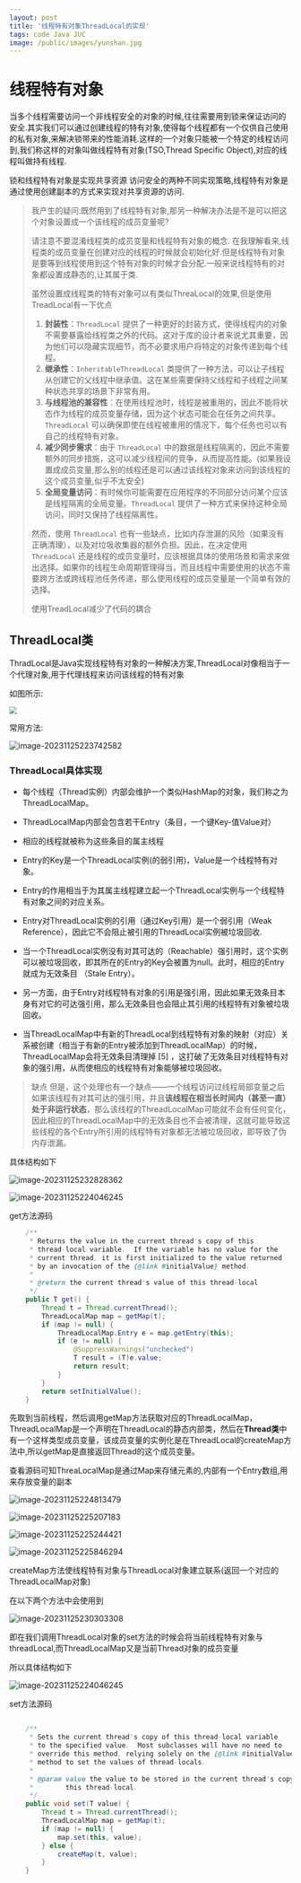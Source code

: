 ```yaml
---
layout: post
title: '线程特有对象ThreadLocal的实现'
tags: code Java JUC
image: /public/images/yunshan.jpg
---
```



# 线程特有对象

当多个线程需要访问一个非线程安全的对象的时候,往往需要用到锁来保证访问的安全.其实我们可以通过创建线程的特有对象,使得每个线程都有一个仅供自己使用的私有对象,来解决锁带来的性能消耗.这样的一个对象只能被一个特定的线程访问到,我们称这样的对象叫做线程特有对象(TSO,Thread Specific Object),对应的线程叫做持有线程.

锁和线程特有对象是实现共享资源 访问安全的两种不同实现策略,线程特有对象是通过使用创建副本的方式来实现对共享资源的访问.

> 我产生的疑问:既然用到了线程特有对象,那另一种解决办法是不是可以把这个对象设置成一个该线程的成员变量呢?
>
> 请注意不要混淆线程类的成员变量和线程特有对象的概念.
> 在我理解看来,线程类的成员变量在创建对应的线程的时候就会初始化好.但是线程特有对象是要等到线程使用到这个特有对象的时候才会分配.一般来说线程特有的对象都设置成静态的,让其属于类.
>
> 虽然设置成线程类的特有对象可以有类似ThreaLocal的效果,但是使用TreadLocal有一下优点
>
> 1. **封装性**：`ThreadLocal` 提供了一种更好的封装方式，使得线程内的对象不需要暴露给线程类之外的代码。这对于库的设计者来说尤其重要，因为他们可以隐藏实现细节，而不必要求用户将特定的对象传递到每个线程。
> 2. **继承性**：`InheritableThreadLocal` 类提供了一种方法，可以让子线程从创建它的父线程中继承值。这在某些需要保持父线程和子线程之间某种状态共享的场景下非常有用。
> 3. **与线程池的兼容性**：在使用线程池时，线程是被重用的，因此不能将状态作为线程的成员变量存储，因为这个状态可能会在任务之间共享。`ThreadLocal` 可以确保即使在线程被重用的情况下，每个任务也可以有自己的线程特有对象。
> 4. **减少同步需求**：由于 `ThreadLocal` 中的数据是线程隔离的，因此不需要额外的同步措施，这可以减少线程间的竞争，从而提高性能。(如果我设置成成员变量,那么别的线程还是可以通过该线程对象来访问到该线程的这个成员变量,似乎不太安全)
> 5. **全局变量访问**：有时候你可能需要在应用程序的不同部分访问某个应该是线程隔离的全局变量。`ThreadLocal` 提供了一种方式来保持这种全局访问，同时又保持了线程隔离性。
>
> 然而，使用 `ThreadLocal` 也有一些缺点，比如内存泄漏的风险（如果没有正确清理），以及对垃圾收集器的额外负担。因此，在决定使用 `ThreadLocal` 还是线程的成员变量时，应该根据具体的使用场景和需求来做出选择。如果你的线程生命周期管理得当，而且线程中需要使用的状态不需要跨方法或跨线程池任务传递，那么使用线程的成员变量是一个简单有效的选择。
>
> 使用TreadLocal减少了代码的耦合

## ThreadLocal<T>类

ThradLocal是Java实现线程特有对象的一种解决方案,ThreadLocal对像相当于一个代理对象,用于代理线程来访问该线程的特有对象

如图所示:

<img 	src="../../../public/images/Java/JUC/ThreadLocal/image-20231125223640814.png" alt="	" style="zoom:80%;" />

常用方法:

![image-20231125223742582](../../../public/images/Java/JUC/ThreadLocal/image-20231125223742582.png)

### ThreadLocal具体实现

* 每个线程（Thread实例）内部会维护一个类似HashMap的对象，我们称之为ThreadLocalMap。

* ThreadLocalMap内部会包含若干Entry（条目，一个键Key-值Value对）

* 相应的线程就被称为这些条目的属主线程

* Entry的Key是一个ThreadLocal实例(的弱引用)，Value是一个线程特有对象。

* Entry的作用相当于为其属主线程建立起一个ThreadLocal实例与一个线程特有对象之间的对应关系。

* Entry对ThreadLocal实例的引用（通过Key引用）是一个弱引用（Weak Reference），因此它不会阻止被引用的ThreadLocal实例被垃圾回收.

* 当一个ThreadLocal实例没有对其可达的（Reachable）强引用时，这个实例可以被垃圾回收，即其所在的Entry的Key会被置为null。此时，相应的Entry就成为无效条目 （Stale Entry）。

* 另一方面，由于Entry对线程特有对象的引用是强引用，因此如果无效条目本身有对它的可达强引用，那么无效条目也会阻止其引用的线程特有对象被垃圾回收。

* 当ThreadLocalMap中有新的ThreadLocal到线程特有对象的映射（对应）关系被创建（相当于有新的Entry被添加到ThreadLocalMap）的时候，ThreadLocalMap会将无效条目清理掉 [5]  ，这打破了无效条目对线程特有对象的强引用，从而使相应的线程特有对象能够被垃圾回收。

> 缺点
> 但是，这个处理也有一个缺点——一个线程访问过线程局部变量之后如果该线程有对其可达的强引用，并且**该线程在相当长时间内（甚至一直）处于非运行状态**，那么该线程的ThreadLocalMap可能就不会有任何变化，因此相应的ThreadLocalMap中的无效条目也不会被清理，这就可能导致这些线程的各个Entry所引用的线程特有对象都无法被垃圾回收，即导致了伪内存泄漏。

具体结构如下

![image-20231125232828362](../../../public/images/Java/JUC/ThreadLocal/image-20231125232828362.png)

![image-20231125224046245](../../../public/images/Java/JUC/ThreadLocal/image-20231125224046245.png)

get方法源码

```java
    /**
     * Returns the value in the current thread's copy of this
     * thread-local variable.  If the variable has no value for the
     * current thread, it is first initialized to the value returned
     * by an invocation of the {@link #initialValue} method.
     *
     * @return the current thread's value of this thread-local
     */
    public T get() {
        Thread t = Thread.currentThread();
        ThreadLocalMap map = getMap(t);
        if (map != null) {
            ThreadLocalMap.Entry e = map.getEntry(this);
            if (e != null) {
                @SuppressWarnings("unchecked")
                T result = (T)e.value;
                return result;
            }
        }
        return setInitialValue();
    }
```

先取到当前线程，然后调用getMap方法获取对应的ThreadLocalMap，ThreadLocalMap是一个声明在ThreadLocal的静态内部类，然后在**Thread类**中有一个这样类型成员变量，该成员变量的实例化是在ThreadLocal的createMap方法中,所以getMap是直接返回Thread的这个成员变量。

查看源码可知ThreaLocalMap是通过Map来存储元素的,内部有一个Entry数组,用来存放变量的副本

![image-20231125224813479](../../../public/images/Java/JUC/ThreadLocal/image-20231125224813479.png)

![image-20231125225207183](../../../public/images/Java/JUC/ThreadLocal/image-20231125225207183.png)

![image-20231125225244421](../../../public/images/Java/JUC/ThreadLocal/image-20231125225244421.png)

![image-20231125225846294](../../../public/images/Java/JUC/ThreadLocal/image-20231125225846294.png)

createMap方法使线程特有对象与ThreadLocal对象建立联系(返回一个对应的ThreadLocalMap对象)

在以下两个方法中会使用到

![image-20231125230303308](../../../public/images/Java/JUC/ThreadLocal/image-20231125230303308.png)

即在我们调用ThreadLocal对象的set方法的时候会将当前线程特有对象与threadLocal,而ThreadLocalMap又是当前Thread对象的成员变量

所以具体结构如下

![image-20231125224046245](../../../public/images/Java/JUC/ThreadLocal/image-20231125224046245.png)

set方法源码



```java

    /**
     * Sets the current thread's copy of this thread-local variable
     * to the specified value.  Most subclasses will have no need to
     * override this method, relying solely on the {@link #initialValue}
     * method to set the values of thread-locals.
     *
     * @param value the value to be stored in the current thread's copy of
     *        this thread-local.
     */
    public void set(T value) {
        Thread t = Thread.currentThread();
        ThreadLocalMap map = getMap(t);
        if (map != null) {
            map.set(this, value);
        } else {
            createMap(t, value);
        }
    }
```

